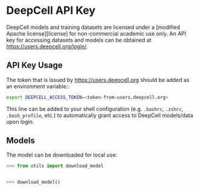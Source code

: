 DeepCell API Key
================

DeepCell models and training datasets are licensed under a 
[modified Apache license][license] for non-commercial academic use only.
An API key for accessing datasets and models can be obtained at <https://users.deepcell.org/login/>.

API Key Usage
-------------

The token that is issued by <https://users.deepcell.org> should be added as an
environment variable::

```bash
export DEEPCELL_ACCESS_TOKEN=<token-from-users.deepcell.org>
```

This line can be added to your shell configuration (e.g. ``.bashrc``, ``.zshrc``,
``.bash_profile``, etc.) to automatically grant access to DeepCell models/data
upon login.

Models
------

The model can be downloaded for local use:

```python
>>> from utils import download_model


>>> download_model()
```
